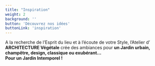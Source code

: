 ```yaml
---
title: "Inspiration"
weight: 2
background: ''
button: 'Découvrez nos idées'
buttonLink: 'inspiration'
---
```


A la recherche de l’Esprit du lieu et à l’écoute de votre Style,  l’Atelier d’ **ARCHITECTURE Végétale** crée des ambiances pour **un Jardin urbain, champêtre, design, classique ou exubérant...  
Pour un Jardin Intemporel !**